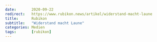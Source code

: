 ```yaml
---
date:       2020-09-22
redirect:   https://www.rubikon.news/artikel/widerstand-macht-laune
title:      Rubikon
subtitle:   "Widerstand macht Laune"
categories: Medien
tags:       [rubikon]
---
```

